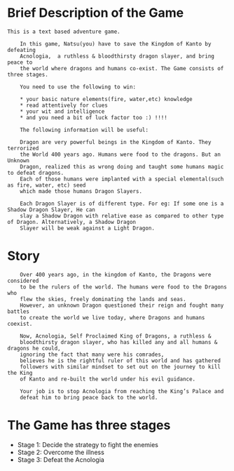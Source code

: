 # Brief Description of the Game
    This is a text based adventure game. 
    
        In this game, Natsu(you) have to save the Kingdom of Kanto by defeating
        Acnologia,  a ruthless & bloodthirsty dragon slayer, and bring peace to
        the world where dragons and humans co-exist. The Game consists of three stages.

        You need to use the following to win:

        * your basic nature elements(fire, water,etc) knowledge
        * read attentively for clues
        * your wit and intelligence
        * and you need a bit of luck factor too :) !!!!

        The following information will be useful:

        Dragon are very powerful beings in the Kingdom of Kanto. They terrorized
        the World 400 years ago. Humans were food to the dragons. But an Unknown
        Dragon, realized this as wrong doing and taught some humans magic to defeat dragons.
        Each of those humans were implanted with a special elemental(such as fire, water, etc) seed
        which made those humans Dragon Slayers.

        Each Dragon Slayer is of different type. For eg: If some one is a Shadow Dragon Slayer, He can
        slay a Shadow Dragon with relative ease as compared to other type of Dragon. Alternatively, a Shadow Dragon
        Slayer will be weak against a Light Dragon.

    
# Story 
        Over 400 years ago, in the kingdom of Kanto, the Dragons were considered
        to be the rulers of the world. The humans were food to the Dragons who
        flew the skies, freely dominating the lands and seas.
        However, an unknown Dragon questioned their reign and fought many battles
        to create the world we live today, where Dragons and humans coexist.

        Now, Acnologia, Self Proclaimed King of Dragons, a ruthless &
        bloodthirsty dragon slayer, who has killed any and all humans & dragons he could,
        ignoring the fact that many were his comrades,
        believes he is the rightful ruler of this world and has gathered
        followers with similar mindset to set out on the journey to kill the King
        of Kanto and re-built the world under his evil guidance.

        Your job is to stop Acnologia from reaching the King’s Palace and
        defeat him to bring peace back to the world.
        

# The Game has three stages
- Stage 1: Decide the strategy to fight the enemies
- Stage 2: Overcome the illness
- Stage 3: Defeat the Acnologia
